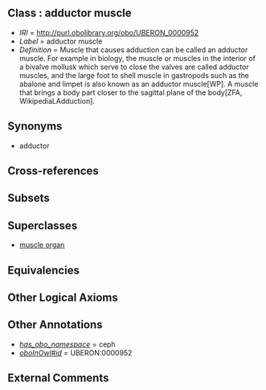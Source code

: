 
## Class : adductor muscle

 * *IRI* = http://purl.obolibrary.org/obo/UBERON_0000952
 * *Label* = adductor muscle
 * *Definition* = Muscle that causes adduction can be called an adductor muscle. For example in biology, the muscle or muscles in the interior of a bivalve mollusk which serve to close the valves are called adductor muscles, and the large foot to shell muscle in gastropods such as the abalone and limpet is also known as an adductor muscle[WP]. A muscle that brings a body part  closer to the sagittal plane of the body[ZFA, WikipediaLAdduction].

## Synonyms

 * adductor

## Cross-references


## Subsets


## Superclasses

 * [muscle organ](../../UBERON/30/UBERON_0001630.md)

## Equivalencies


## Other Logical Axioms


## Other Annotations

 * *[has_obo_namespace](../../ce/oboInOwl#hasOBONamespace.md)* = ceph
 * *[oboInOwl#id](../../id/oboInOwl#id.md)* = UBERON:0000952

## External Comments

